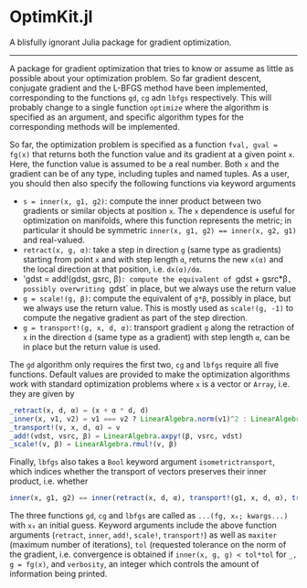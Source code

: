 # OptimKit.jl

A blisfully ignorant Julia package for gradient optimization.

---

A package for gradient optimization that tries to know or assume as little as possible about your optimization problem. So far gradient descent, conjugate gradient and the L-BFGS method have been implemented, corresponding to the functions `gd`, `cg` adn `lbfgs` respectively. This will probably change to a single function `optimize` where the algorithm is specified as an argument, and specific algorithm types for the corresponding methods will be implemented.

So far, the optimization problem is specified as a function `fval, gval = fg(x)` that returns both the function value and its gradient at a given point `x`. Here, the function value is assumed to be a real number. Both `x` and the gradient can be of any type, including tuples and named tuples. As a user, you should then also specify the following functions via keyword arguments

*    `s = inner(x, g1, g2)`: compute the inner product between two gradients or similar objects at position `x`. The `x` dependence is useful for optimization on manifolds, where this function represents the metric; in particular it should be symmetric `inner(x, g1, g2) == inner(x, g2, g1)` and real-valued.
*    `retract(x, g, α)`: take a step in direction `g` (same type as gradients) starting from point `x` and with step length `α`, returns the new `x(α)` and the local direction at that position, i.e. `dx(α)/dα`.
*    'gdst = add!(gdst, gsrc, β)`: compute the equivalent of `gdst + gsrc*β`, possibly overwriting `gdst` in place, but we always use the return value
*    `g = scale!(g, β)`: compute the equivalent of `g*β`, possibly in place, but we always use the return value. This is mostly used as `scale!(g, -1)` to compute the negative gradient as part of the step direction.
*    `g = transport!(g, x, d, α)`: transport gradient `g` along the retraction of `x` in the direction `d` (same type as a gradient) with step length `α`, can be in place but the return value is used.

The `gd` algorithm only requires the first two, `cg` and `lbfgs` require all five functions. Default values are provided to make the optimization algorithms work with standard optimization problems where `x` is a vector or `Array`, i.e. they are given by
```julia
_retract(x, d, α) = (x + α * d, d)
_inner(x, v1, v2) = v1 === v2 ? LinearAlgebra.norm(v1)^2 : LinearAlgebra.dot(v1, v2)
_transport!(v, x, d, α) = v
_add!(vdst, vsrc, β) = LinearAlgebra.axpy!(β, vsrc, vdst)
_scale!(v, β) = LinearAlgebra.rmul!(v, β)
```

Finally, `lbfgs` also takes a `Bool` keyword argument `isometrictransport`, which indices whether the transport of vectors preserves their inner product, i.e. whether
```julia
inner(x, g1, g2) == inner(retract(x, d, α), transport!(g1, x, d, α), transport!(g2, x, d, α))
```

The three functions `gd`, `cg` and `lbfgs` are called as `...(fg, x₀; kwargs...)` with `x₀` an initial guess. Keyword arguments include the above function arguments (`retract`, `inner`, `add!`, `scale!`, `transport!`) as well as `maxiter` (maximum number of iterations), `tol` (requested tolerance on the norm of the gradient, i.e. convergence is obtained if `inner(x, g, g) < tol*tol` for `_, g = fg(x)`, and `verbosity`, an integer which controls the amount of information being printed.

